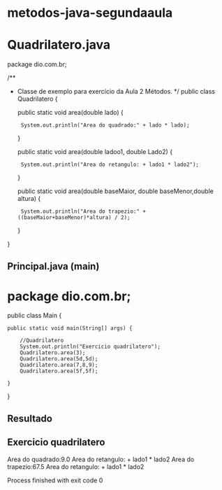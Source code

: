 # metodos-java-segundaaula
# Quadrilatero.java
package dio.com.br;

/**
 * Classe de exemplo para exercício da Aula 2 Métodos.
  */
public class Quadrilatero {

    public static void area(double lado) {

        System.out.println("Area do quadrado:" + lado * lado);
    }

    public static void area(double ladoo1, double Lado2) {

        System.out.println("Area do retangulo: + lado1 * lado2");
    }

    public static void area(double baseMaior, double baseMenor,double altura) {

        System.out.println("Area do trapezio:" + ((baseMaior+baseMenor)*altura) / 2);
    }

}
## Principal.java (main)
# package dio.com.br;

public class Main {

    public static void main(String[] args) {

        //Quadrilatero
        System.out.println("Exercicio quadrilatero");
        Quadrilatero.area(3);
        Quadrilatero.area(5d,5d);
        Quadrilatero.area(7,8,9);
        Quadrilatero.area(5f,5f);

    }
}
## Resultado

## Exercicio quadrilatero
 Area do quadrado:9.0
 Area do retangulo: + lado1 * lado2
 Area do trapezio:67.5
 Area do retangulo: + lado1 * lado2

Process finished with exit code 0
